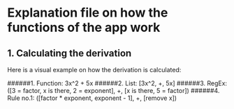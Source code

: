 # Explanation file on how the functions of the app work

## 1. Calculating the derivation

Here is a visual example on how the derivation is calculated:

######1. Function: 3x^2 + 5x
######2. List:    [3x^2, +, 5x]
######3. RegEx:   ([3 = factor, x is there, 2 = exponent], +, [x is there, 5 = factor])
######4. Rule no.1: ([factor * exponent, exponent - 1], +, [remove x])
